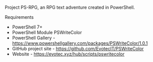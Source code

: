 Project PS-RPG, an RPG text adventure created in PowerShell.

Requirements
  - PowerShell 7+
- PowerShell Module PSWriteColor
- PowerShell Gallery - https://www.powershellgallery.com/packages/PSWriteColor/1.0.1
- GitHub project site - https://github.com/EvotecIT/PSWriteColor
- Website - https://evotec.xyz/hub/scripts/pswritecolor
